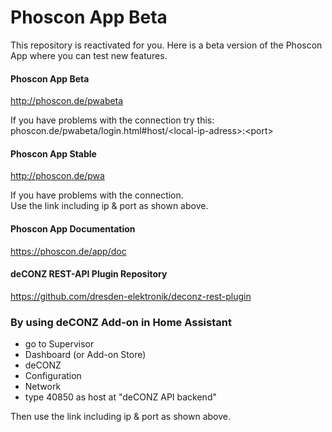 # Phoscon App Beta

This repository is reactivated for you. 
Here is a beta version of the Phoscon App where you can test new features.

#### Phoscon App Beta
<http://phoscon.de/pwabeta>

If you have problems with the connection try this: <br/> phoscon.de/pwabeta/login.html#host/&lt;local-ip-adress&gt;:&lt;port&gt;

#### Phoscon App Stable
<http://phoscon.de/pwa>

If you have problems with the connection. <br/> Use the link including ip & port as shown above.

#### Phoscon App Documentation
<https://phoscon.de/app/doc>

#### deCONZ REST-API Plugin Repository
<https://github.com/dresden-elektronik/deconz-rest-plugin>

### By using deCONZ Add-on in Home Assistant
* go to Supervisor
* Dashboard (or Add-on Store)
* deCONZ
* Configuration
* Network
* type 40850 as host at "deCONZ API backend"

Then use the link including ip & port as shown above.

